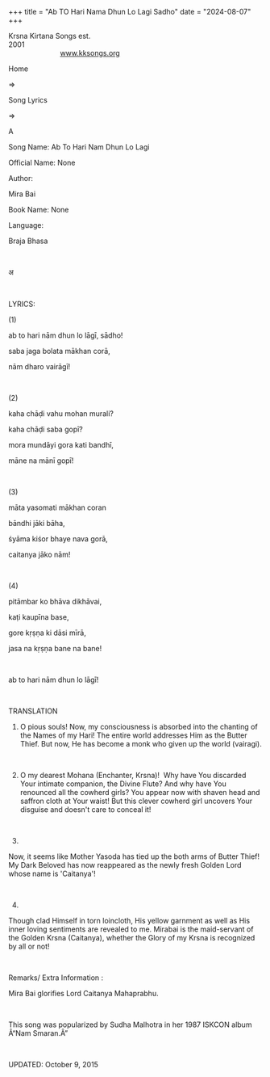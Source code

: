 +++ 
title = "Ab TO Hari Nama Dhun Lo Lagi Sadho"
date = "2024-08-07"
+++

Krsna Kirtana Songs est.
2001                                                                                                                                    
            
www.kksongs.org








Home
 
⇒
 
Song Lyrics
 
⇒
 
A


Song
Name: Ab To Hari Nam Dhun Lo Lagi


Official
Name: None


Author:

Mira Bai


Book
Name: None


Language:

Braja Bhasa


 








अ








 


LYRICS:


(1)


ab
to hari nām dhun lo lāgī, sādho! 


saba
jaga bolata mākhan corā, 


nām
dharo vairāgī! 


 


(2)


kaha
chāḍi vahu mohan murali? 


kaha
chāḍi saba gopī? 


mora
mundāyi gora kati bandhī, 


māne
na mānī gopī! 


 


(3)


māta
yasomati mākhan coran 


bāndhi
jāki bāha, 


śyāma
kiśor bhaye nava gorā, 


caitanya
jāko nām! 


 


(4)


pitāmbar
ko bhāva dikhāvai, 


kaṭi
kaupīna base, 


gore
kṛṣṇa ki dāsi mīrā, 


jasa
na kṛṣṇa bane na bane! 


 


ab
to hari nām dhun lo lāgī! 


 


TRANSLATION


1) O
pious souls! Now, my consciousness is absorbed into the chanting of the Names
of my Hari! The entire world addresses Him as the Butter Thief. But now, He has
become a monk who given up the world (vairagi).


 


2) O
my dearest Mohana (Enchanter, Krsna)!  Why have You discarded Your
intimate companion, the Divine Flute? And why have You renounced all the
cowherd girls? You appear now with shaven head and saffron cloth at Your waist!
But this clever cowherd girl uncovers Your disguise and doesn't care to conceal
it!


 


3)
Now, it seems like Mother Yasoda has tied up the both arms of Butter Thief! My
Dark Beloved has now reappeared as the newly fresh Golden Lord whose name is
'Caitanya'!


 


4)
Though clad Himself in torn loincloth, His yellow garnment as well as His inner
loving sentiments are revealed to me. Mirabai is the maid-servant of the Golden
Krsna (Caitanya), whether the Glory of my Krsna is recognized by all or not! 


 


Remarks/ Extra Information
: 


Mira
Bai glorifies Lord Caitanya Mahaprabhu.


 


This song
was popularized by Sudha Malhotra in her 1987 ISKCON album Â“Nam Smaran.Â”


 


UPDATED:
 October 9, 2015